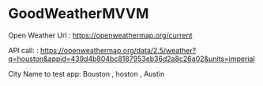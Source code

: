 # GoodWeatherMVVM

Open Weather Url : https://openweathermap.org/current

API call: : https://openweathermap.org/data/2.5/weather?q=houston&appid=439d4b804bc8187953eb36d2a8c26a02&units=imperial

City Name to test app: Bouston , hoston , Austin
